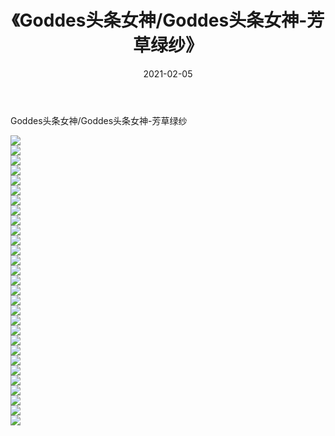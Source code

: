 ﻿---
layout: post
title:  《Goddes头条女神/Goddes头条女神-芳草绿纱》
date:   2021-02-05
img: http://pic.660000.xyz/1:/网络美图/2021/Goddes头条女神/Goddes头条女神-芳草绿纱/000.jpg
categories: [美女, 清纯, 唯美]
---

Goddes头条女神/Goddes头条女神-芳草绿纱

 ![](http://pic.660000.xyz/1:/网络美图/2021/Goddes头条女神/Goddes头条女神-芳草绿纱/001.jpg) <br>![](http://pic.660000.xyz/1:/网络美图/2021/Goddes头条女神/Goddes头条女神-芳草绿纱/002.jpg) <br>![](http://pic.660000.xyz/1:/网络美图/2021/Goddes头条女神/Goddes头条女神-芳草绿纱/003.jpg) <br>![](http://pic.660000.xyz/1:/网络美图/2021/Goddes头条女神/Goddes头条女神-芳草绿纱/004.jpg) <br>![](http://pic.660000.xyz/1:/网络美图/2021/Goddes头条女神/Goddes头条女神-芳草绿纱/005.jpg) <br>![](http://pic.660000.xyz/1:/网络美图/2021/Goddes头条女神/Goddes头条女神-芳草绿纱/006.jpg) <br>![](http://pic.660000.xyz/1:/网络美图/2021/Goddes头条女神/Goddes头条女神-芳草绿纱/007.jpg) <br>![](http://pic.660000.xyz/1:/网络美图/2021/Goddes头条女神/Goddes头条女神-芳草绿纱/008.jpg) <br>![](http://pic.660000.xyz/1:/网络美图/2021/Goddes头条女神/Goddes头条女神-芳草绿纱/009.jpg) <br>![](http://pic.660000.xyz/1:/网络美图/2021/Goddes头条女神/Goddes头条女神-芳草绿纱/010.jpg) <br>![](http://pic.660000.xyz/1:/网络美图/2021/Goddes头条女神/Goddes头条女神-芳草绿纱/011.jpg) <br>![](http://pic.660000.xyz/1:/网络美图/2021/Goddes头条女神/Goddes头条女神-芳草绿纱/012.jpg) <br>![](http://pic.660000.xyz/1:/网络美图/2021/Goddes头条女神/Goddes头条女神-芳草绿纱/013.jpg) <br>![](http://pic.660000.xyz/1:/网络美图/2021/Goddes头条女神/Goddes头条女神-芳草绿纱/014.jpg) <br>![](http://pic.660000.xyz/1:/网络美图/2021/Goddes头条女神/Goddes头条女神-芳草绿纱/015.jpg) <br>![](http://pic.660000.xyz/1:/网络美图/2021/Goddes头条女神/Goddes头条女神-芳草绿纱/016.jpg) <br>![](http://pic.660000.xyz/1:/网络美图/2021/Goddes头条女神/Goddes头条女神-芳草绿纱/017.jpg) <br>![](http://pic.660000.xyz/1:/网络美图/2021/Goddes头条女神/Goddes头条女神-芳草绿纱/018.jpg) <br>![](http://pic.660000.xyz/1:/网络美图/2021/Goddes头条女神/Goddes头条女神-芳草绿纱/019.jpg) <br>![](http://pic.660000.xyz/1:/网络美图/2021/Goddes头条女神/Goddes头条女神-芳草绿纱/020.jpg) <br>![](http://pic.660000.xyz/1:/网络美图/2021/Goddes头条女神/Goddes头条女神-芳草绿纱/021.jpg) <br>![](http://pic.660000.xyz/1:/网络美图/2021/Goddes头条女神/Goddes头条女神-芳草绿纱/022.jpg) <br>![](http://pic.660000.xyz/1:/网络美图/2021/Goddes头条女神/Goddes头条女神-芳草绿纱/023.jpg) <br>![](http://pic.660000.xyz/1:/网络美图/2021/Goddes头条女神/Goddes头条女神-芳草绿纱/024.jpg) <br>![](http://pic.660000.xyz/1:/网络美图/2021/Goddes头条女神/Goddes头条女神-芳草绿纱/025.jpg) <br>![](http://pic.660000.xyz/1:/网络美图/2021/Goddes头条女神/Goddes头条女神-芳草绿纱/026.jpg) <br>![](http://pic.660000.xyz/1:/网络美图/2021/Goddes头条女神/Goddes头条女神-芳草绿纱/027.jpg) <br>![](http://pic.660000.xyz/1:/网络美图/2021/Goddes头条女神/Goddes头条女神-芳草绿纱/028.jpg) <br>![](http://pic.660000.xyz/1:/网络美图/2021/Goddes头条女神/Goddes头条女神-芳草绿纱/029.jpg) <br>